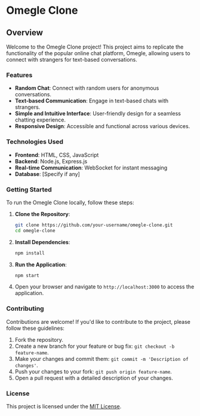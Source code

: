 # Omegle Clone

## Overview

Welcome to the Omegle Clone project! This project aims to replicate the functionality of the popular online chat platform, Omegle, allowing users to connect with strangers for text-based conversations.

### Features

- **Random Chat**: Connect with random users for anonymous conversations.
- **Text-based Communication**: Engage in text-based chats with strangers.
- **Simple and Intuitive Interface**: User-friendly design for a seamless chatting experience.
- **Responsive Design**: Accessible and functional across various devices.

### Technologies Used

- **Frontend**: HTML, CSS, JavaScript
- **Backend**: Node.js, Express.js
- **Real-time Communication**: WebSocket for instant messaging
- **Database**: [Specify if any]

### Getting Started

To run the Omegle Clone locally, follow these steps:

1. **Clone the Repository**:
    ```bash
    git clone https://github.com/your-username/omegle-clone.git
    cd omegle-clone
    ```

2. **Install Dependencies**:
    ```bash
    npm install
    ```

3. **Run the Application**:
    ```bash
    npm start
    ```

4. Open your browser and navigate to `http://localhost:3000` to access the application.

### Contributing

Contributions are welcome! If you'd like to contribute to the project, please follow these guidelines:

1. Fork the repository.
2. Create a new branch for your feature or bug fix: `git checkout -b feature-name`.
3. Make your changes and commit them: `git commit -m 'Description of changes'`.
4. Push your changes to your fork: `git push origin feature-name`.
5. Open a pull request with a detailed description of your changes.

### License

This project is licensed under the [MIT License](LICENSE).
